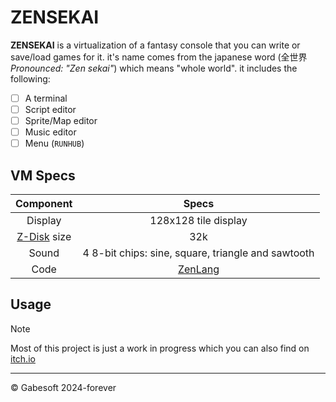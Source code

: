 # ZENSEKAI

**ZENSEKAI** is a virtualization of a fantasy console that you can write or save/load games for it. it's name comes from the japanese word (全世界 *Pronounced: "Zen sekai"*) which means "whole world". it includes the following: 
- [ ] A terminal
- [ ] Script editor
- [ ] Sprite/Map editor
- [ ] Music editor
- [ ] Menu (`RUNHUB`)
## VM Specs
|Component|Specs|
|:---:|:---:|
|Display|128x128 tile display|
|[Z-Disk](/docs/z-disks.md) size|32k|
|Sound|4 8-bit chips: sine, square, triangle and sawtooth|
|Code|[ZenLang](/docs/zenlang.md)|

## Usage
 

> [!NOTE]
> Most of this project is just a work in progress which you can also find on [itch.io](https://gabeitch.io/)
- - -
&copy; Gabesoft 2024-forever
